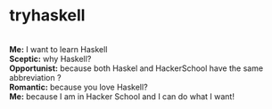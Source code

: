 tryhaskell
==========


<br /><b>Me:</b> I want to learn Haskell
<br /><b>Sceptic:</b> why Haskell?
<br /><b>Opportunist:</b> because both Haskel and HackerSchool have the same abbreviation ?
<br /><b>Romantic:</b> because you love Haskell?
<br /><b>Me:</b> because I am in Hacker School and I can do what I want!
